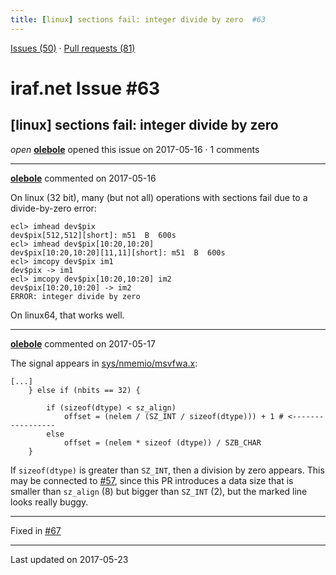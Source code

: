 ```yaml
---
title: [linux] sections fail: integer divide by zero  #63
---
```


[Issues (50)](https://iraf-community.github.io/iraf-v216/issues) · [Pull requests (81)](https://iraf-community.github.io/iraf-v216/issues/pulls)

# iraf.net Issue #63
## [linux] sections fail: integer divide by zero 
*open* **[olebole](https://github.com/olebole)** opened this issue on 2017-05-16 · 1 comments

- - - -

**[olebole](https://github.com/olebole)** commented on 2017-05-16

On linux (32 bit), many (but not all) operations with sections fail due to a divide-by-zero error:  
```  
ecl> imhead dev$pix  
dev$pix[512,512][short]: m51  B  600s  
ecl> imhead dev$pix[10:20,10:20]  
dev$pix[10:20,10:20][11,11][short]: m51  B  600s  
ecl> imcopy dev$pix im1  
dev$pix -> im1  
ecl> imcopy dev$pix[10:20,10:20] im2  
dev$pix[10:20,10:20] -> im2  
ERROR: integer divide by zero  
```  
On linux64, that works well.
- - - -

**[olebole](https://github.com/olebole)** commented on 2017-05-17

The signal appears in [sys/nmemio/msvfwa.x](https://github.com/iraf-community/iraf/blob/9590f45760a4791f3305407fb51c87f1282b32be/sys/nmemio/msvfwa.x#L39):   
```  
[...]  
	} else if (nbits == 32) {   
  
	    if (sizeof(dtype) < sz_align)  
	        offset = (nelem / (SZ_INT / sizeof(dtype))) + 1 # <-----------------  
	    else  
	        offset = (nelem * sizeof (dtype)) / SZB_CHAR  
	}  
```  
  
If `sizeof(dtype)` is greater than `SZ_INT`, then a division by zero appears. This may be connected to [#57](https://iraf-community.github.io/iraf-v216/issues/57), since this PR introduces a data size that is smaller than `sz_align` (8) but bigger than `SZ_INT` (2), but the marked line looks really buggy.

- - - -

Fixed in [#67](https://iraf-community.github.io/iraf-v216/issues/67)

- - - -

Last updated on 2017-05-23
